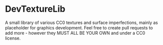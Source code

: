 # DevTextureLib
A small library of various CC0 textures and surface imperfections, mainly as placeholder for graphics development.
Feel free to create pull requests to add more - however they MUST ALL BE YOUR OWN and under a CC0 license.
